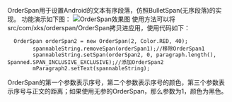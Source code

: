 OrderSpan用于设置Android的文本有序段落，仿照BulletSpan(无序段落)的实现。
功能演示如下图：
![OrderSpan效果图](http://img.blog.csdn.net/20160911142803656)
使用方法可以将src/com/xks/orderspan/OrderSpan拷贝进应用，使用代码如下：  
```
  OrderSpan orderSpan2 = new OrderSpan(2, Color.RED, 40);
        spannableString.removeSpan(orderSpan1);//移除OrderSpan1
        spannableString.setSpan(orderSpan2, 0, paragraph.length(), Spanned.SPAN_INCLUSIVE_EXCLUSIVE);//添加OrderSpan2
        mParagraph2.setText(spannableString);
```
OrderSpan的第一个参数表示序号，第二个参数表示序号的颜色，第三个参数表示序号与正文的距离；如果使用无参的OrderSpan，那么参数为1，颜色为黑色。
